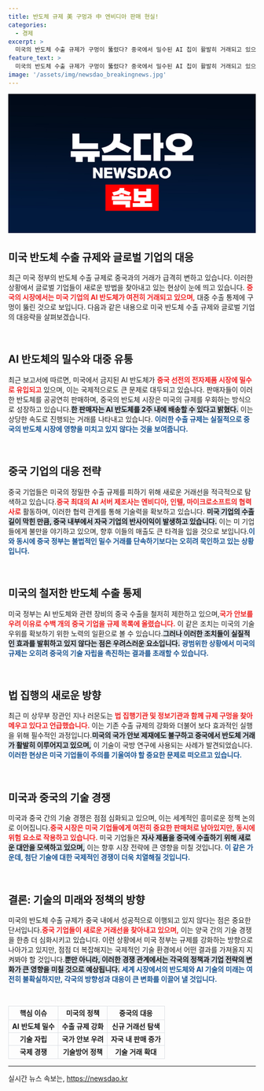 ```yaml
---
title: 반도체 규제 美 구멍과 中 엔비디아 판매 현실!
categories:
  - 경제
excerpt: >
  미국의 반도체 수출 규제가 구멍이 뚫렸다? 중국에서 밀수된 AI 칩이 활발히 거래되고 있으며, 미국 기업들은 대안 모색에 부심하고 있다. 국방 연구에까지 활용되는 이들 기술의 불법 유입 문제, 그 뒤에 숨겨진 진실을 파헤친다!
feature_text: >
  미국의 반도체 수출 규제가 구멍이 뚫렸다? 중국에서 밀수된 AI 칩이 활발히 거래되고 있으며, 미국 기업들은 대안 모색에 부심하고 있다. 국방 연구에까지 활용되는 이들 기술의 불법 유입 문제, 그 뒤에 숨겨진 진실을 파헤친다!
image: '/assets/img/newsdao_breakingnews.jpg'
---
```


<p><img src="/assets/img/newsdao_breakingnews.jpg" alt="bookingtag 속보" /></p>

<h2 data-ke-size="size26">미국 반도체 수출 규제와 글로벌 기업의 대응</h2>

<p data-ke-size="size16">최근 미국 정부의 반도체 수출 규제로 중국과의 거래가 급격히 변하고 있습니다. 이러한 상황에서 글로벌 기업들이 새로운 방법을 찾아내고 있는 현상이 눈에 띄고 있습니다. <b><span style="color: #ee2323;">중국의 시장에서는 미국 기업의 AI 반도체가 여전히 거래되고 있으며,</span></b> 대중 수출 통제에 구멍이 뚫린 것으로 보입니다. 다음과 같은 내용으로 미국 반도체 수출 규제와 글로벌 기업의 대응략을 살펴보겠습니다.</p>

<p data-ke-size="size16">&nbsp;</p> 

<h2 data-ke-size="size26">AI 반도체의 밀수와 대중 유통</h2>

<p data-ke-size="size16">최근 보고서에 따르면, 미국에서 금지된 AI 반도체가 <b><span style="color: #ee2323;">중국 선전의 전자제품 시장에 밀수로 유입되고</span></b> 있으며, 이는 국제적으로도 큰 문제로 대두되고 있습니다. 판매자들이 이러한 반도체를 공공연히 판매하며, 중국의 반도체 시장은 미국의 규제를 우회하는 방식으로 성장하고 있습니다.<b><span style="background-color: #21538527;">한 판매자는 AI 반도체를 2주 내에 배송할 수 있다고 밝혔다.</span></b> 이는 상당한 속도로 진행되는 거래를 나타내고 있습니다. <b><span style="color: #1a5490;">이러한 수출 규제는 실질적으로 중국의 반도체 시장에 영향을 미치고 있지 않다는 것을 보여줍니다.</span></b></p>

<p data-ke-size="size16">&nbsp;</p>

<h2 data-ke-size="size26">중국 기업의 대응 전략</h2>

<p data-ke-size="size16">중국 기업들은 미국의 정밀한 수출 규제를 피하기 위해 새로운 거래선을 적극적으로 탐색하고 있습니다.<b><span style="color: #ee2323;">중국 최대의 AI 서버 제조사는 엔비디아, 인텔, 마이크로소프트의 협력사로</span></b> 활동하며, 이러한 협력 관계를 통해 기술력을 확보하고 있습니다. <b><span style="background-color: #21538527;">미국 기업의 수출 길이 막힌 만큼, 중국 내부에서 자국 기업의 반사이익이 발생하고 있습니다.</span></b> 이는 미 기업들에게 불만을 야기하고 있으며, 향후 이들의 매출도 큰 타격을 입을 것으로 보입니다.<b><span style="color: #1a5490;">이와 동시에 중국 정부는 불법적인 밀수 거래를 단속하기보다는 오히려 묵인하고 있는 상황입니다.</span></b></p>

<p data-ke-size="size16">&nbsp;</p>

<h2 data-ke-size="size26">미국의 철저한 반도체 수출 통제</h2>

<p data-ke-size="size16">미국 정부는 AI 반도체와 관련 장비의 중국 수출을 철저히 제한하고 있으며,<b><span style="color: #ee2323;">국가 안보를 우려 이유로 수백 개의 중국 기업을 규제 목록에 올렸습니다.</span></b> 이 같은 조치는 미국의 기술 우위를 확보하기 위한 노력의 일환으로 볼 수 있습니다.<b><span style="background-color: #21538527;">그러나 이러한 조치들이 실질적인 효과를 발휘하고 있지 않다는 점은 우려스러운 요소입니다.</span></b> <b><span style="color: #1a5490;">광범위한 상황에서 미국의 규제는 오히려 중국의 기술 자립을 촉진하는 결과를 초래할 수 있습니다.</span></b></p>

<p data-ke-size="size16">&nbsp;</p>

<h2 data-ke-size="size26">법 집행의 새로운 방향</h2>

<p data-ke-size="size16">최근 미 상무부 장관인 지나 러몬도는 <b><span style="color: #ee2323;">법 집행기관 및 정보기관과 함께 규제 구멍을 찾아 메우고 있다고 언급했습니다.</span></b> 이는 기존 수출 규제의 강화와 더불어 보다 효과적인 실행을 위해 필수적인 과정입니다.<b><span style="background-color: #21538527;">미국의 국가 안보 제재에도 불구하고 중국에서 반도체 거래가 활발히 이루어지고 있으며,</span></b> 이 기술이 국방 연구에 사용되는 사례가 발견되었습니다. <b><span style="color: #1a5490;">이러한 현상은 미국 기업들이 주의를 기울여야 할 중요한 문제로 떠오르고 있습니다.</span></b></p>

<p data-ke-size="size16">&nbsp;</p>

<h2 data-ke-size="size26">미국과 중국의 기술 경쟁</h2>

<p data-ke-size="size16">미국과 중국 간의 기술 경쟁은 점점 심화되고 있으며, 이는 세계적인 흥미로운 정책 논의로 이어집니다.<b><span style="color: #ee2323;">중국 시장은 미국 기업들에게 여전히 중요한 판매처로 남아있지만, 동시에 위험 요소로 작용하고 있습니다.</span></b> 미국 기업들은 <b><span style="background-color: #21538527;">자사 제품을 중국에 수출하기 위해 새로운 대안을 모색하고 있으며,</span></b> 이는 향후 시장 전략에 큰 영향을 미칠 것입니다. <b><span style="color: #1a5490;">이 같은 가운데, 첨단 기술에 대한 국제적인 경쟁이 더욱 치열해질 것입니다.</span></b></p>

<p data-ke-size="size16">&nbsp;</p>

<h2 data-ke-size="size26">결론: 기술의 미래와 정책의 방향</h2>

<p data-ke-size="size16">미국의 반도체 수출 규제가 중국 내에서 성공적으로 이행되고 있지 않다는 점은 중요한 단서입니다.<b><span style="color: #ee2323;">중국 기업들이 새로운 거래선을 찾아내고 있으며,</span></b> 이는 양국 간의 기술 경쟁을 한층 더 심화시키고 있습니다. 이런 상황에서 미국 정부는 규제를 강화하는 방향으로 나아가고 있지만, 점점 더 복잡해지는 국제적인 기술 환경에서 어떤 결과를 가져올지 지켜봐야 할 것입니다.<b><span style="background-color: #21538527;">뿐만 아니라, 이러한 경쟁 관계에서는 각국의 정책과 기업 전략의 변화가 큰 영향을 미칠 것으로 예상됩니다.</span></b> <b><span style="color: #1a5490;">세계 시장에서의 반도체와 AI 기술의 미래는 여전히 불확실하지만, 각국의 방향성과 대응이 큰 변화를 이끌어 낼 것입니다.</span></b></p>

<p data-ke-size="size16">&nbsp;</p>

<table style="width: 100%; border-collapse: collapse;">
<tr>
    <th style="border: 1px solid #dee2e6; text-align: center;"><b>핵심 이슈</b></th>
    <th style="border: 1px solid #dee2e6; text-align: center;"><b>미국의 정책</b></th>
    <th style="border: 1px solid #dee2e6; text-align: center;"><b>중국의 대응</b></th>
</tr>
<tr>
    <td style="border: 1px solid #dee2e6; text-align: center;"><b>AI 반도체 밀수</b></td>
    <td style="border: 1px solid #dee2e6; text-align: center;"><b>수출 규제 강화</b></td>
    <td style="border: 1px solid #dee2e6; text-align: center;"><b>신규 거래선 탐색</b></td>
</tr>
<tr>
    <td style="border: 1px solid #dee2e6; text-align: center;"><b>기술 자립</b></td>
    <td style="border: 1px solid #dee2e6; text-align: center;"><b>국가 안보 우려</b></td>
    <td style="border: 1px solid #dee2e6; text-align: center;"><b>자국 내 판매 증가</b></td>
</tr>
<tr>
    <td style="border: 1px solid #dee2e6; text-align: center;"><b>국제 경쟁</b></td>
    <td style="border: 1px solid #dee2e6; text-align: center;"><b>기술방어 정책</b></td>
    <td style="border: 1px solid #dee2e6; text-align: center;"><b>기술 거래 확대</b></td>
</tr>
</table>

<hr />
실시간 뉴스 속보는, <a href="https://newsdao.kr" rel="dofollow">https://newsdao.kr</a>


